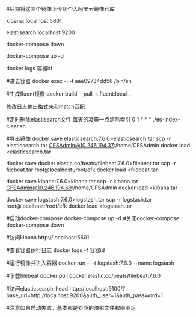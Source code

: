 #后期将这三个镜像上传到个人阿里云镜像仓库

kibana: localhost:5601

elastisearch:localhost:9200

docker-compose down

docker-compose up -d

docker logs 容器id

#进去容器
docker exec -i -t aae09734dd56 /bin/sh

#生成fluent镜像
docker build --pull -t fluent:local .

修改日志输出格式来和match匹配


#定时删除elastisearch文件
    每天的凌晨一点清除索引
    0 1 * * *  ./es-index-clear.sh
    
    
#导出镜像
docker save elasticsearch:7.6.0>elasticsearch.tar
scp -r elasticsearch.tar CFSAdmin@10.246.194.37:/home/CFSAdmin
docker load <elasticsearch.tar


docker save docker.elastic.co/beats/filebeat:7.6.0>filebeat.tar
scp -r filebeat.tar root@localhost:/root/efk
docker load <filebeat.tar


docker save kibana:7.6.0>kibana.tar
scp -r kibana.tar CFSAdmin@10.246.194.69:/home/CFSAdmin
docker load <kibana.tar

docker save logstash:7.6.0>logstash.tar
scp -r logstash.tar root@localhost:/root/efk
docker load <logstash.tar

#启动docker-compose
docker-compose up -d
#关闭docker-compose
docker-compose down


#访问kibana
http://localhost:5601

#查看容器运行日志
docker logs -f 容器id

#运行镜像并进入容器
docker run -i -t logstash:7.6.0 --name logstash

#下载filebeat
docker pull docker.elastic.co/beats/filebeat:7.6.0

#访问elasticsearch-head
http://localhost:9100/?base_uri=http://localhost:9200&auth_user=1&auth_password=1

#注意如果启动失败，基本都是对应的映射文件权限不足
